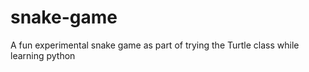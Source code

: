 # snake-game

A fun experimental snake game as part of trying the Turtle class while learning python